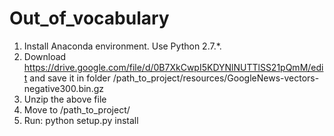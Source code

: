 # Out_of_vocabulary

1) Install Anaconda environment. Use Python 2.7.*.
3) Download https://drive.google.com/file/d/0B7XkCwpI5KDYNlNUTTlSS21pQmM/edit
   and save it in folder /path_to_project/resources/GoogleNews-vectors-negative300.bin.gz
4) Unzip the above file
5) Move to /path_to_project/
2) Run:
python setup.py install

 

